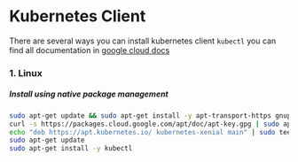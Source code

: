 # Kubernetes Client

There are several ways you can install kubernetes client `kubectl` you can find all documentation in [google cloud docs](https://kubernetes.io/docs/tasks/tools/install-kubectl/)

### 1. Linux
##### Install using native package management 

 ```bash
sudo apt-get update && sudo apt-get install -y apt-transport-https gnupg2
curl -s https://packages.cloud.google.com/apt/doc/apt-key.gpg | sudo apt-key add -
echo "deb https://apt.kubernetes.io/ kubernetes-xenial main" | sudo tee -a /etc/apt/sources.list.d/kubernetes.list
sudo apt-get update
sudo apt-get install -y kubectl
``` 